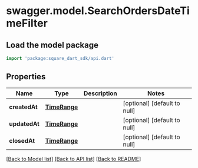 # swagger.model.SearchOrdersDateTimeFilter

## Load the model package
```dart
import 'package:square_dart_sdk/api.dart'
```

## Properties
Name | Type | Description | Notes
------------ | ------------- | ------------- | -------------
**createdAt** | [**TimeRange**](TimeRange.md) |  | [optional] [default to null]
**updatedAt** | [**TimeRange**](TimeRange.md) |  | [optional] [default to null]
**closedAt** | [**TimeRange**](TimeRange.md) |  | [optional] [default to null]

[[Back to Model list]](../README.md#documentation-for-models) [[Back to API list]](../README.md#documentation-for-api-endpoints) [[Back to README]](../README.md)

